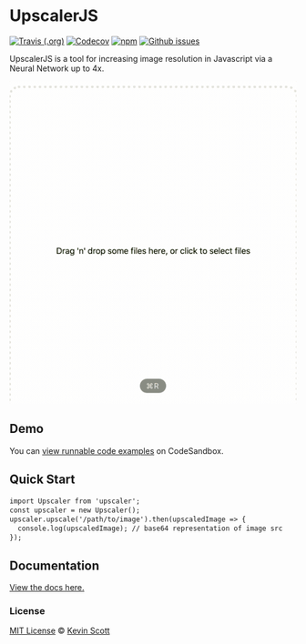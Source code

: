 # UpscalerJS

<a target="_blank" href="https://travis-ci.org/github/thekevinscott/UpscalerJS"><img alt="Travis (.org)" src="https://img.shields.io/travis/thekevinscott/upscalerjs"></a>
<a target="_blank" href="https://codecov.io/gh/thekevinscott/upscalerjs"><img alt="Codecov" src="https://img.shields.io/codecov/c/github/thekevinscott/upscalerjs"></a>
<a target="_blank" href="https://www.npmjs.com/package/upscaler"><img alt="npm" src="https://img.shields.io/npm/dw/upscalerjs"></a>
<a target="_blank" href="https://github.com/thekevinscott/UpscalerJS/issues"><img alt="Github issues" src="https://img.shields.io/github/issues/thekevinscott/upscalerjs"></a>

UpscalerJS is a tool for increasing image resolution in Javascript via a Neural Network up to 4x.

![Demo](assets/demo.gif)

## Demo

You can [view runnable code examples](https://github.com/thekevinscott/UpscalerJS/tree/master/examples) on CodeSandbox.

## Quick Start

```
import Upscaler from 'upscaler';
const upscaler = new Upscaler();
upscaler.upscale('/path/to/image').then(upscaledImage => {
  console.log(upscaledImage); // base64 representation of image src
});
```

## Documentation

[View the docs here.](https://thekevinscott.github.io/UpscalerJS/)

### License

[MIT License](https://oss.ninja/mit/developit/) © [Kevin Scott](https://thekevinscott.com)

